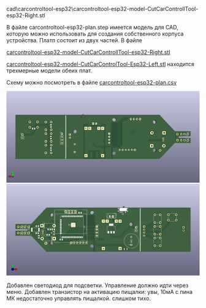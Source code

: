 cad\carcontroltool-esp32\carcontroltool-esp32-model-CutCarControllTool-esp32-Right.stl

В файле carcontroltool-esp32-plan.step имеется модель для CAD, которую можно использовать для создания собственного корпуса устройства.
Платп состоит из двух частей. В файле

[carcontroltool-esp32-model-CutCarControllTool-esp32-Right.stl](cad\carcontroltool-esp32\carcontroltool-esp32-model-CutCarControllTool-esp32-Right.stl)


[carcontroltool-esp32-model-CutCarControlTool-Esp32-Left.stl](cad\carcontroltool-esp32\carcontroltool-esp32-model-CutCarControlTool-Esp32-Left.stl)
находится трехмерные модели обеих плат.


Схему можно посмотреть в файле [carcontroltool-esp32-plan.csv](carcontroltool-esp32-plan.csv)

![](carcontroltool-esp32-plan-bottom.png)
![](carcontroltool-esp32-plan-top.png)


Добавлен светодиод для подсветки. Управление должно идти через меню.
Добавлен транзистор на активацию пищалки: увы, 10мА с пина МК недостаточно управлять пищалкой. слишком тихо.
